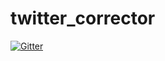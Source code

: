 # twitter_corrector

[![Gitter](https://badges.gitter.im/Join%20Chat.svg)](https://gitter.im/RubiesOnTheBlock/twitter_corrector?utm_source=badge&utm_medium=badge&utm_campaign=pr-badge&utm_content=badge)